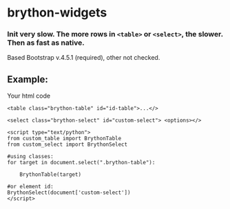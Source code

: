 # brython-widgets

### Init very slow. The more rows in `<table>` or `<select>`, the slower. Then as fast as native.

Based Bootstrap v.4.5.1 (required), other not checked.

## Example:

Your html code 

```
<table class="brython-table" id="id-table">...</>

<select class="brython-select" id="custom-select"> <options></>

<script type="text/python">
from custom_table import BrythonTable
from custom_select import BrythonSelect

#using classes:
for target in document.select(".brython-table"):
    
    BrythonTable(target)

#or element id:
BrythonSelect(document['custom-select'])
</script>
```

